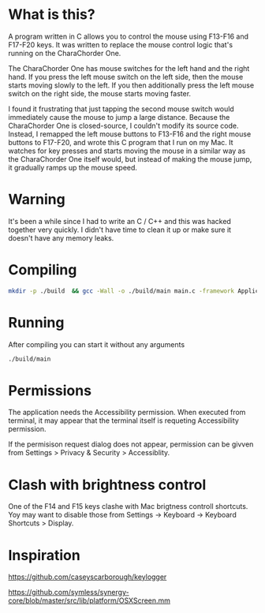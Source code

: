 # What is this?

A program written in C allows you to control the mouse using F13-F16 and F17-F20 keys. It was written to replace the mouse control logic that's running on the CharaChorder One.

The CharaChorder One has mouse switches for the left hand and the right hand. If you press the left mouse switch on the left side, then the mouse starts moving slowly to the left. If you then additionally press the left mouse switch on the right side, the mouse starts moving faster.

I found it frustrating that just tapping the second mouse switch would immediately cause the mouse to jump a large distance. Because the CharaChorder One is closed-source, I couldn't modify its source code. Instead, I remapped the left mouse buttons to F13-F16 and the right mouse buttons to F17-F20, and wrote this C program that I run on my Mac. It watches for key presses and starts moving the mouse in a similar way as the CharaChorder One itself would, but instead of making the mouse jump, it gradually ramps up the mouse speed.

# Warning

It's been a while since I had to write an C / C++ and this was hacked together very quickly. I didn't have time to clean it up or make sure it doesn't have any memory leaks.

# Compiling

```bash
mkdir -p ./build  && gcc -Wall -o ./build/main main.c -framework ApplicationServices
```

# Running

After compiling you can start it without any arguments

```bash
./build/main
```

# Permissions

The application needs the Accessibility permission. When executed from terminal, it may appear that the terminal itself is requeting Accessibility permission. 

If the permisison request dialog does not appear, permission can be givven from Settings > Privacy & Security > Accessiblity.

# Clash with brightness control

One of the F14 and F15 keys clashe with Mac brigtness controll shortcuts. Yoy may want to disable those from Settings -> Keyboard -> Keyboard Shortcuts > Display.

# Inspiration

https://github.com/caseyscarborough/keylogger

https://github.com/symless/synergy-core/blob/master/src/lib/platform/OSXScreen.mm